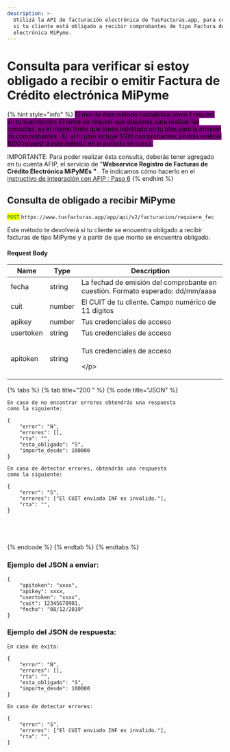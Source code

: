 ```yaml
---
description: >-
  Utilizá la API de facturación electrónica de TusFacturas.app, para consultar
  si tu cliente está obligado a recibir comprobantes de tipo Factura de Crédito
  electrónica MiPyme.
---
```


# Consulta para verificar si estoy obligado a recibir o emitir Factura de Crédito electrónica MiPyme

{% hint style="info" %}
<mark style="background-color:purple;">El uso de éste método contabiliza como 1 request en tu suscripción. El límite de request que dispones para realizar las consultas, es el mismo limite que tenés habilitado en tu plan para la emisión de comprobantes . Ej: si tu plan incluye 1000 comprobantes, podrás realizar 1000 request a éste método en el período en curso.</mark>

IMPORTANTE: Para poder realizar ésta consulta, deberás tener agregado en tu cuenta AFIP, el servicio de "**Webservice Registro de Facturas de Crédito Electrónica MiPyMEs "** . Te indicamos cómo hacerlo en el [instructivo de integración con AFIP : Paso 6](https://youtu.be/\_YSRksd0\_A0)
{% endhint %}

## Consulta de obligado a recibir MiPyme

<mark style="color:green;">`POST`</mark> `https://www.tusfacturas.app/app/api/v2/facturacion/requiere_fec`

Éste método te devolverá si tu cliente se encuentra obligado a recibir facturas de tipo MiPyme y a partir de que monto se encuentra obligado.

#### Request Body

| Name      | Type   | Description                                                                    |
| --------- | ------ | ------------------------------------------------------------------------------ |
| fecha     | string | La fechad de emisión del comprobante en cuestión. Formato esperado: dd/mm/aaaa |
| cuit      | number | El CUIT de tu cliente. Campo numérico de 11 digitos                            |
| apikey    | number | Tus credenciales de acceso                                                     |
| usertoken | string | Tus credenciales de acceso                                                     |
| apitoken  | string | <p>Tus credenciales de acceso</p><p>\</p>                                      |

{% tabs %}
{% tab title="200 " %}
{% code title="JSON" %}
```
En caso de no encontrar errores obtendrás una respuesta 
como la siguiente:

{
	"error": "N",
	"errores": [],
	"rta": "",
	"esta_obligado": "S",
	"importe_desde": 100000
}

En caso de detectar errores, obtendrás una respuesta 
como la siguiente:

{
	"error": "S",
	"errores": ["El CUIT enviado INF es invalido."],
	"rta": "", 
}





```
{% endcode %}
{% endtab %}
{% endtabs %}

### Ejemplo del JSON a enviar:

```
{
	"apitoken": "xxxx",
	"apikey": xxxx,
	"usertoken": "xxxx",
	"cuit": 12345678901,
	"fecha": "08/12/2019"
}
```

### Ejemplo del JSON de respuesta:

```
En caso de éxito:

{
	"error": "N",
	"errores": [],
	"rta": "",
	"esta_obligado": "S",
	"importe_desde": 100000
}

En caso de detectar errores:

{
	"error": "S",
	"errores": ["El CUIT enviado INF es invalido."],
	"rta": "", 
}
```
